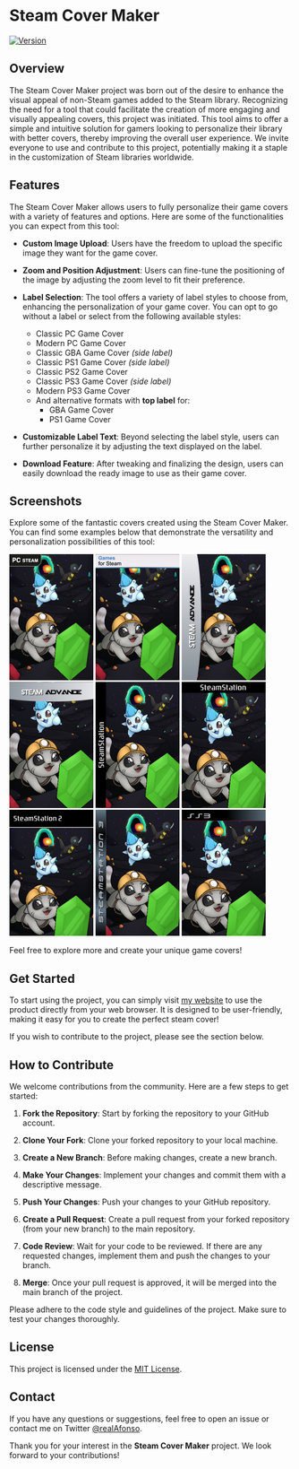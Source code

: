 # Steam Cover Maker

[![Version](https://img.shields.io/badge/Version-1.0.0-lightgrey)](https://www.pokecommunity.com/showthread.php?t=488598)
## Overview

The Steam Cover Maker project was born out of the desire to enhance the visual appeal of non-Steam games added to the Steam library. Recognizing the need for a tool that could facilitate the creation of more engaging and visually appealing covers, this project was initiated. This tool aims to offer a simple and intuitive solution for gamers looking to personalize their library with better covers, thereby improving the overall user experience. We invite everyone to use and contribute to this project, potentially making it a staple in the customization of Steam libraries worldwide.

## Features

The Steam Cover Maker allows users to fully personalize their game covers with a variety of features and options. Here are some of the functionalities you can expect from this tool:

- **Custom Image Upload**: Users have the freedom to upload the specific image they want for the game cover.

- **Zoom and Position Adjustment**: Users can fine-tune the positioning of the image by adjusting the zoom level to fit their preference.

- **Label Selection**: The tool offers a variety of label styles to choose from, enhancing the personalization of your game cover. You can opt to go without a label or select from the following available styles:
  - Classic PC Game Cover
  - Modern PC Game Cover
  - Classic GBA Game Cover *(side label)*
  - Classic PS1 Game Cover *(side label)*
  - Classic PS2 Game Cover
  - Classic PS3 Game Cover *(side label)*
  - Modern PS3 Game Cover
  - And alternative formats with **top label** for:
    - GBA Game Cover
    - PS1 Game Cover

- **Customizable Label Text**: Beyond selecting the label style, users can further personalize it by adjusting the text displayed on the label.

- **Download Feature**: After tweaking and finalizing the design, users can easily download the ready image to use as their game cover.

## Screenshots

Explore some of the fantastic covers created using the Steam Cover Maker. You can find some examples below that demonstrate the versatility and personalization possibilities of this tool:

<img src="assets/img/prints/pc_game_cover_1.jpg" width="150px" alt="PC Game Cover 1" />
<img src="assets/img/prints/pc_game_cover_2.jpg" width="150px" alt="PC Game Cover 2" />
<img src="assets/img/prints/gba_game_cover_1.jpg" width="150px" alt="GBA Game Cover 1" />
<img src="assets/img/prints/gba_game_cover_2.jpg" width="150px" alt="GBA Game Cover 2" />
<img src="assets/img/prints/ps1_game_cover_1.jpg" width="150px" alt="PS1 Game Cover 1" />
<img src="assets/img/prints/ps1_game_cover_2.jpg" width="150px" alt="PS1 Game Cover 2" />
<img src="assets/img/prints/ps2_game_cover_1.jpg" width="150px" alt="PS2 Game Cover 1" />
<img src="assets/img/prints/ps3_game_cover_1.jpg" width="150px" alt="PS3 Game Cover 1" />
<img src="assets/img/prints/ps3_game_cover_2.jpg" width="150px" alt="PS3 Game Cover 2" />

Feel free to explore more and create your unique game covers!

## Get Started

To start using the project, you can simply visit [my website](http://realafonso.com/steam-cover-maker) to use the product directly from your web browser. It is designed to be user-friendly, making it easy for you to create the perfect steam cover!

If you wish to contribute to the project, please see the section below.


## How to Contribute

We welcome contributions from the community. Here are a few steps to get started:

1. **Fork the Repository**: Start by forking the repository to your GitHub account.

2. **Clone Your Fork**: Clone your forked repository to your local machine.


3. **Create a New Branch**: Before making changes, create a new branch.


4. **Make Your Changes**: Implement your changes and commit them with a descriptive message.


5. **Push Your Changes**: Push your changes to your GitHub repository.


6. **Create a Pull Request**: Create a pull request from your forked repository (from your new branch) to the main repository.

7. **Code Review**: Wait for your code to be reviewed. If there are any requested changes, implement them and push the changes to your branch.

8. **Merge**: Once your pull request is approved, it will be merged into the main branch of the project.

Please adhere to the code style and guidelines of the project. Make sure to test your changes thoroughly.

## License

This project is licensed under the [MIT License](LICENSE).

## Contact

If you have any questions or suggestions, feel free to open an issue or contact me on Twitter [@realAfonso](https://twitter.com/realAfonso/).

Thank you for your interest in the **Steam Cover Maker** project. We look forward to your contributions!
